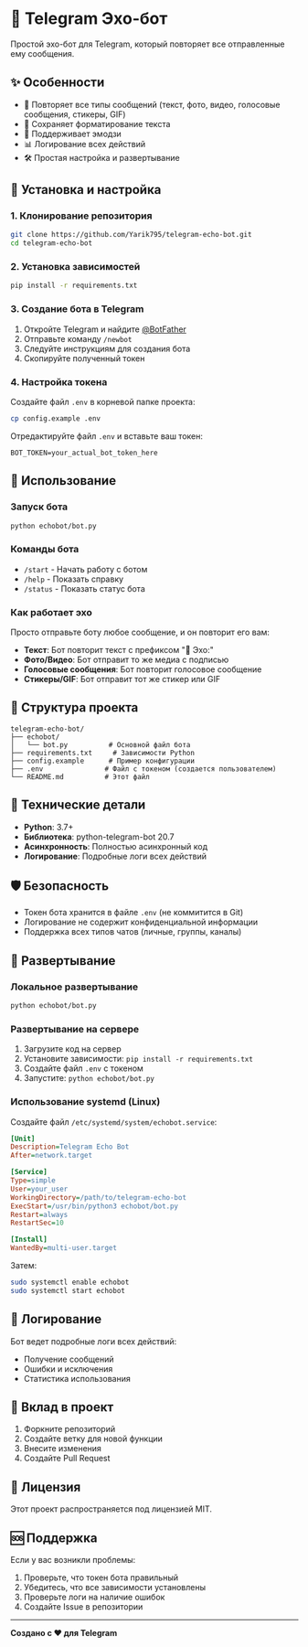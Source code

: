 # 🤖 Telegram Эхо-бот

Простой эхо-бот для Telegram, который повторяет все отправленные ему сообщения.

## ✨ Особенности

- 🔄 Повторяет все типы сообщений (текст, фото, видео, голосовые сообщения, стикеры, GIF)
- 📝 Сохраняет форматирование текста
- 🎯 Поддерживает эмодзи
- 📊 Логирование всех действий
- 🛠️ Простая настройка и развертывание

## 🚀 Установка и настройка

### 1. Клонирование репозитория
```bash
git clone https://github.com/Yarik795/telegram-echo-bot.git
cd telegram-echo-bot
```

### 2. Установка зависимостей
```bash
pip install -r requirements.txt
```

### 3. Создание бота в Telegram

1. Откройте Telegram и найдите [@BotFather](https://t.me/BotFather)
2. Отправьте команду `/newbot`
3. Следуйте инструкциям для создания бота
4. Скопируйте полученный токен

### 4. Настройка токена

Создайте файл `.env` в корневой папке проекта:
```bash
cp config.example .env
```

Отредактируйте файл `.env` и вставьте ваш токен:
```
BOT_TOKEN=your_actual_bot_token_here
```

## 🎯 Использование

### Запуск бота
```bash
python echobot/bot.py
```

### Команды бота

- `/start` - Начать работу с ботом
- `/help` - Показать справку
- `/status` - Показать статус бота

### Как работает эхо

Просто отправьте боту любое сообщение, и он повторит его вам:

- **Текст**: Бот повторит текст с префиксом "🔄 Эхо:"
- **Фото/Видео**: Бот отправит то же медиа с подписью
- **Голосовые сообщения**: Бот повторит голосовое сообщение
- **Стикеры/GIF**: Бот отправит тот же стикер или GIF

## 📁 Структура проекта

```
telegram-echo-bot/
├── echobot/
│   └── bot.py          # Основной файл бота
├── requirements.txt     # Зависимости Python
├── config.example      # Пример конфигурации
├── .env               # Файл с токеном (создается пользователем)
└── README.md          # Этот файл
```

## 🔧 Технические детали

- **Python**: 3.7+
- **Библиотека**: python-telegram-bot 20.7
- **Асинхронность**: Полностью асинхронный код
- **Логирование**: Подробные логи всех действий

## 🛡️ Безопасность

- Токен бота хранится в файле `.env` (не коммитится в Git)
- Логирование не содержит конфиденциальной информации
- Поддержка всех типов чатов (личные, группы, каналы)

## 🚀 Развертывание

### Локальное развертывание
```bash
python echobot/bot.py
```

### Развертывание на сервере
1. Загрузите код на сервер
2. Установите зависимости: `pip install -r requirements.txt`
3. Создайте файл `.env` с токеном
4. Запустите: `python echobot/bot.py`

### Использование systemd (Linux)
Создайте файл `/etc/systemd/system/echobot.service`:
```ini
[Unit]
Description=Telegram Echo Bot
After=network.target

[Service]
Type=simple
User=your_user
WorkingDirectory=/path/to/telegram-echo-bot
ExecStart=/usr/bin/python3 echobot/bot.py
Restart=always
RestartSec=10

[Install]
WantedBy=multi-user.target
```

Затем:
```bash
sudo systemctl enable echobot
sudo systemctl start echobot
```

## 📝 Логирование

Бот ведет подробные логи всех действий:
- Получение сообщений
- Ошибки и исключения
- Статистика использования

## 🤝 Вклад в проект

1. Форкните репозиторий
2. Создайте ветку для новой функции
3. Внесите изменения
4. Создайте Pull Request

## 📄 Лицензия

Этот проект распространяется под лицензией MIT.

## 🆘 Поддержка

Если у вас возникли проблемы:

1. Проверьте, что токен бота правильный
2. Убедитесь, что все зависимости установлены
3. Проверьте логи на наличие ошибок
4. Создайте Issue в репозитории

---

**Создано с ❤️ для Telegram** 